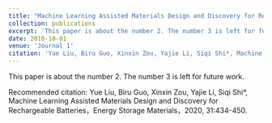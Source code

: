 ```yaml
---
title: "Machine Learning Assisted Materials Design and Discovery for Rechargeable Batteries"
collection: publications
excerpt: 'This paper is about the number 2. The number 3 is left for future work.'
date: 2010-10-01
venue: 'Journal 1'
citation: 'Yue Liu, Biru Guo, Xinxin Zou, Yajie Li, Siqi Shi*, Machine Learning Assisted Materials Design and Discovery for Rechargeable Batteries，Energy Storage Materials，2020, 31:434-450.'
---
```

This paper is about the number 2. The number 3 is left for future work.

Recommended citation: Yue Liu, Biru Guo, Xinxin Zou, Yajie Li, Siqi Shi*, Machine Learning Assisted Materials Design and Discovery for Rechargeable Batteries，Energy Storage Materials，2020, 31:434-450.  
